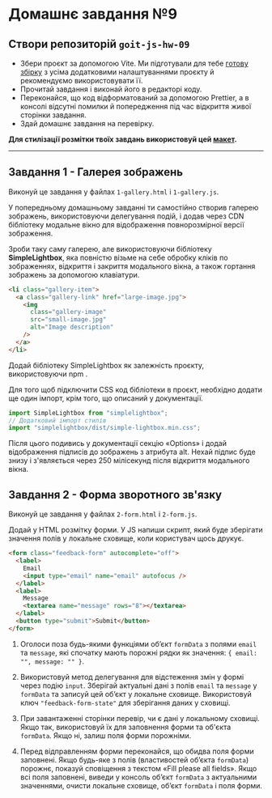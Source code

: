 # Домашнє завдання №9

## Створи репозиторій `goit-js-hw-09`
- Збери проєкт за допомогою Vite. Ми підготували для тебе [готову збірку](https://github.com/goitacademy/vanilla-app-template) з усіма додатковими налаштуваннями проєкту й рекомендуємо використовувати її.
- Прочитай завдання і виконай його в редакторі коду.
- Переконайся, що код відформатований за допомогою Prettier, а в консолі відсутні помилки й попередження під час відкриття живої сторінки завдання.
- Здай домашнє завдання на перевірку.

**Для стилізації розмітки твоїх завдань використовуй цей [макет](https://www.figma.com/file/m8k9NQV7qZrtYDCvxfD68B/%D0%94%D0%97-JavaScript?type=design&node-id=3-969&mode=design).**

---

## Завдання 1 - Галерея зображень

Виконуй це завдання у файлах `1-gallery.html` і `1-gallery.js`.

У попередньому домашньому завданні ти самостійно створив галерею зображень, використовуючи делегування подій, і додав через CDN бібліотеку модальне вікно для відображення повнорозмірної версії зображення.

Зроби таку саму галерею, але використовуючи бібліотеку **SimpleLightbox**, яка повністю візьме на себе обробку кліків по зображеннях, відкриття і закриття модального вікна, а також гортання зображень за допомогою клавіатури.

```html
<li class="gallery-item">
  <a class="gallery-link" href="large-image.jpg">
    <img 
      class="gallery-image" 
      src="small-image.jpg" 
      alt="Image description" 
    />
  </a>
</li>
```

Додай бібліотеку SimpleLightbox як залежність проєкту, використовуючи npm .

Для того щоб підключити CSS код бібліотеки в проєкт, необхідно додати ще один імпорт, крім того, що описаний у документації.

```javascript
import SimpleLightbox from "simplelightbox";
// Додатковий імпорт стилів
import "simplelightbox/dist/simple-lightbox.min.css";
```

Після цього подивись у документації секцію «Options» і додай відображення підписів до зображень з атрибута alt. Нехай підпис буде знизу і з'являється через 250 мілісекунд після відкриття модального вікна.

## Завдання 2 - Форма зворотного зв'язку

Виконуй це завдання у файлах `2-form.html` і `2-form.js`.

Додай у HTML розмітку форми. У JS напиши скрипт, який буде зберігати значення полів у локальне сховище, коли користувач щось друкує.

```html
<form class="feedback-form" autocomplete="off">
  <label>
    Email
    <input type="email" name="email" autofocus />
  </label>
  <label>
    Message
    <textarea name="message" rows="8"></textarea>
  </label>
  <button type="submit">Submit</button>
</form>
```

1. Оголоси поза будь-якими функціями об’єкт `formData` з полями `email` та `message`, які спочатку мають порожні рядки як значення: `{ email: "", message: "" }`.

2. Використовуй метод делегування для відстеження змін у формі через подію `input`. Зберігай актуальні дані з полів `email` та `message` у `formData` та записуй цей об’єкт у локальне сховище. Використовуй ключ `"feedback-form-state"` для зберігання даних у сховищі.

3. При завантаженні сторінки перевір, чи є дані у локальному сховищі. Якщо так, використовуй їх для заповнення форми та об'єкта `formData`. Якщо ні, залиш поля форми порожніми.

4. Перед відправленням форми переконайся, що обидва поля форми заповнені. Якщо будь-яке з полів (властивостей об’єкта `formData`) порожнє, показуй сповіщення з текстом «Fill please all fields». Якщо всі поля заповнені, виведи у консоль об’єкт `formData` з актуальними значеннями, очисти локальне сховище, об’єкт `formData` і поля форми.
